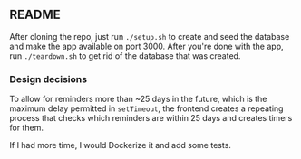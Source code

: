 ## README

After cloning the repo, just run `./setup.sh` to create and seed the database and make the app available on port 3000. After you're done with the app, run `./teardown.sh` to get rid of the database that was created.

### Design decisions

To allow for reminders more than ~25 days in the future, which is the maximum delay permitted in `setTimeout`, the frontend creates a repeating process that checks which reminders are within 25 days and creates timers for them.

If I had more time, I would Dockerize it and add some tests.
